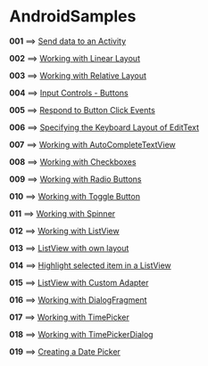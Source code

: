 # AndroidSamples

**001** ==> [Send data to an Activity](https://github.com/mhdr/AndroidSamples/tree/master/001)

**002** ==> [Working with Linear Layout](https://www.youtube.com/watch?v=DVRN3EuF9ys&index=7&list=PLshdtb5UWjSp0879mLeCsDQN6L73XBZTk) 

**003** ==> [Working with Relative Layout](https://www.youtube.com/watch?v=DVRN3EuF9ys&index=7&list=PLshdtb5UWjSp0879mLeCsDQN6L73XBZTk) 

**004** ==> [Input Controls - Buttons](https://www.youtube.com/watch?v=EJ43o11ynGg&index=9&list=PLshdtb5UWjSp0879mLeCsDQN6L73XBZTk) 

**005** ==> [Respond to Button Click Events](https://www.youtube.com/watch?v=6vixsiBlEOs&index=10&list=PLshdtb5UWjSp0879mLeCsDQN6L73XBZTk) 

**006** ==> [Specifying the Keyboard Layout of EditText](https://www.youtube.com/watch?v=6xzXNWYNzXU&index=11&list=PLshdtb5UWjSp0879mLeCsDQN6L73XBZTk&t) 

**007** ==> [Working with AutoCompleteTextView](https://www.youtube.com/watch?v=dEhE9MMR7mg&index=12&list=PLshdtb5UWjSp0879mLeCsDQN6L73XBZTk&t) 

**008** ==> [Working with Checkboxes](https://www.youtube.com/watch?v=NGRV2qY9ZiU&index=13&list=PLshdtb5UWjSp0879mLeCsDQN6L73XBZTk)

**009** ==> [Working with Radio Buttons](https://www.youtube.com/watch?v=fGF6lWjJ9Os&index=14&list=PLshdtb5UWjSp0879mLeCsDQN6L73XBZTk)

**010** ==> [Working with Toggle Button](https://www.youtube.com/watch?v=RnpIY4UK87E&index=15&list=PLshdtb5UWjSp0879mLeCsDQN6L73XBZTk)

**011** ==> [Working with Spinner](https://github.com/mhdr/AndroidSamples/tree/master/011)

**012** ==> [Working with ListView](https://github.com/mhdr/AndroidSamples/tree/master/012)

**013** ==> [ListView with own layout](https://github.com/mhdr/AndroidSamples/tree/master/013)

**014** ==> [Highlight selected item in a ListView](https://github.com/mhdr/AndroidSamples/tree/master/014)

**015** ==> [ListView with Custom Adapter](https://github.com/mhdr/AndroidSamples/tree/master/015)

**016** ==> [Working with DialogFragment](https://github.com/mhdr/AndroidSamples/tree/master/016)

**017** ==> [Working with TimePicker](https://github.com/mhdr/AndroidSamples/tree/master/017)

**018** ==> [Working with TimePickerDialog](https://github.com/mhdr/AndroidSamples/tree/master/018)

**019** ==> [Creating a Date Picker](https://github.com/mhdr/AndroidSamples/tree/master/019)